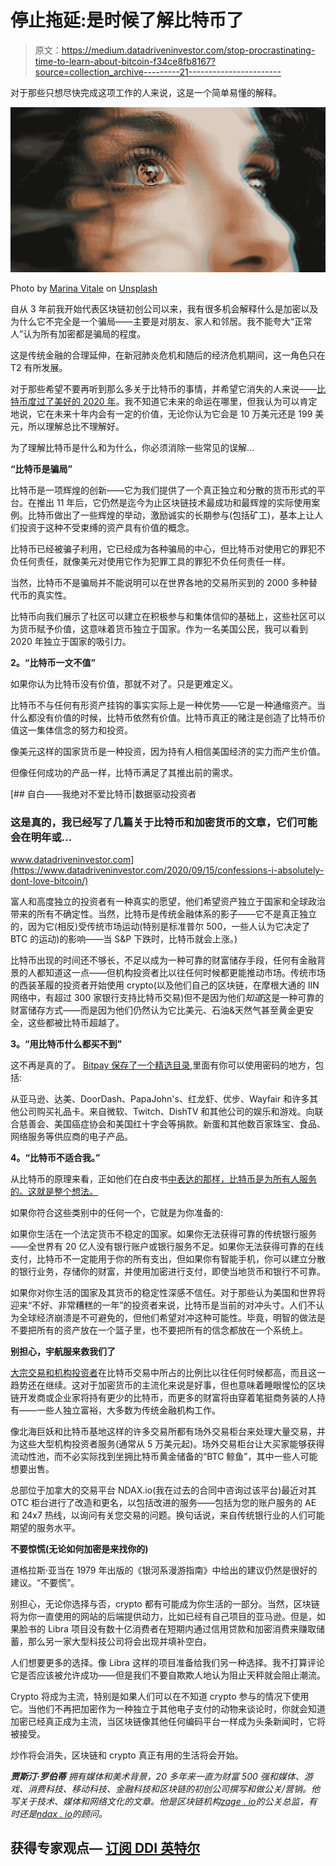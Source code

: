# 停止拖延:是时候了解比特币了

> 原文：<https://medium.datadriveninvestor.com/stop-procrastinating-time-to-learn-about-bitcoin-f34ce8fb8167?source=collection_archive---------21----------------------->

对于那些只想尽快完成这项工作的人来说，这是一个简单易懂的解释。

![](img/9939678b99171361feee6e49ce28bddf.png)

Photo by [Marina Vitale](https://unsplash.com/@marina_mv08?utm_source=unsplash&utm_medium=referral&utm_content=creditCopyText) on [Unsplash](https://unsplash.com/s/photos/person?utm_source=unsplash&utm_medium=referral&utm_content=creditCopyText)

自从 3 年前我开始代表区块链初创公司以来，我有很多机会解释什么是加密以及为什么它不完全是一个骗局——主要是对朋友、家人和邻居。我不能夸大“正常人”认为所有加密都是骗局的程度。

这是传统金融的合理延伸，在新冠肺炎危机和随后的经济危机期间，这一角色只在 T2 有所发展。

对于那些希望不要再听到那么多关于比特币的事情，并希望它消失的人来说——[比特币度过了美好的 2020 年](https://cointelegraph.com/news/bloomberg-bitcoin-has-had-a-tendency-of-adding-zeroes-to-its-price)。我不知道它未来的命运在哪里，但我认为可以肯定地说，它在未来十年内会有一定的价值，无论你认为它会是 10 万美元还是 199 美元，所以理解总比不理解好。

为了理解比特币是什么和为什么，你必须消除一些常见的误解…

**“比特币是骗局”**

比特币是一项辉煌的创新——它为我们提供了一个真正独立和分散的货币形式的平台。在推出 11 年后，它仍然是迄今为止区块链技术最成功和最辉煌的实际使用案例。比特币做出了一些辉煌的举动，激励诚实的长期参与(包括矿工)，基本上让人们投资于这种不受束缚的资产具有价值的概念。

比特币已经被骗子利用，它已经成为各种骗局的中心，但比特币对使用它的罪犯不负任何责任，就像美元对使用它作为犯罪工具的罪犯不负任何责任一样。

当然，比特币不是骗局并不能说明可以在世界各地的交易所买到的 2000 多种替代币的真实性。

比特币向我们展示了社区可以建立在积极参与和集体信仰的基础上，这些社区可以为货币赋予价值，这意味着货币独立于国家。作为一名美国公民，我可以看到 2020 年独立于国家的吸引力。

**2。“比特币一文不值”**

如果你认为比特币没有价值，那就不对了。只是更难定义。

比特币不与任何有形资产挂钩的事实实际上是一种优势——它是一种通缩资产。当什么都没有价值的时候，比特币依然有价值。比特币真正的赌注是创造了比特币价值这一集体信念的努力和投资。

像美元这样的国家货币是一种投资，因为持有人相信美国经济的实力而产生价值。

但像任何成功的产品一样，比特币满足了其推出前的需求。

[](https://www.datadriveninvestor.com/2020/09/15/confessions-i-absolutely-dont-love-bitcoin/) [## 自白——我绝对不爱比特币|数据驱动投资者

### 这是真的，我已经写了几篇关于比特币和加密货币的文章，它们可能会在明年或…

www.datadriveninvestor.com](https://www.datadriveninvestor.com/2020/09/15/confessions-i-absolutely-dont-love-bitcoin/) 

富人和高度独立的投资者有一种真实的愿望，他们希望资产独立于国家和全球政治带来的所有不确定性。当然，比特币是传统金融体系的影子——它不是真正独立的，因为它(相反)受传统市场运动(特别是标准普尔 500，一些人认为它决定了 BTC 的运动)的影响——当 S&P 下跌时，比特币就会上涨。)

比特币出现的时间还不够长，不足以成为一种可靠的财富储存手段，任何有金融背景的人都知道这一点——但机构投资者比以往任何时候都更能推动市场。传统市场的西装革履的投资者开始使用 crypto(以及他们自己的区块链，在摩根大通的 IIN 网络中，有超过 300 家银行支持比特币交易)但不是因为他们*知道*这是一种可靠的财富储存方式——而是因为他们仍然认为它比美元、石油&天然气甚至黄金更安全，这些都被比特币超越了。

**3。“用比特币什么都买不到”**

这不再是真的了。 [Bitpay 保存了一个精选目录](https://bitpay.com/directory/),里面有你可以使用密码的地方，包括:

从亚马逊、达美、DoorDash、PapaJohn's、红龙虾、优步、Wayfair 和许多其他公司购买礼品卡。来自微软、Twitch、DishTV 和其他公司的娱乐和游戏。向联合慈善会、美国癌症协会和美国红十字会等捐款。新蛋和其他数百家珠宝、食品、网络服务等供应商的电子产品。

**4。“比特币不适合我。”**

从比特币的原理来看，正如他们在白皮书[中表达的那样，比特币是为所有人服务的。这就是整个想法。](https://bitcoin.org/bitcoin.pdf)

如果你符合这些类别中的任何一个，它就是为你准备的:

如果你生活在一个法定货币不稳定的国家。如果你无法获得可靠的传统银行服务——全世界有 20 亿人没有银行账户或银行服务不足。如果你无法获得可靠的在线支付，比特币不一定能用于你的所有支出，但如果你有智能手机，你可以建立分散的银行业务，存储你的财富，并使用加密进行支付，即使当地货币和银行不可靠。

如果你对你生活的国家及其货币的稳定性深感不信任。对于那些认为美国和世界将迎来“不好、非常糟糕的一年”的投资者来说，比特币是当前的对冲头寸。人们不认为全球经济崩溃是不可避免的，但他们希望对冲这种可能性。毕竟，明智的做法是不要把所有的资产放在一个篮子里，也不要把所有的信念都放在一个系统上。

**别担心，宇航服来救我们了**

[大宗交易和机构投资者](https://news.bitcoin.com/execs-managing-78b-in-assets-say-institutional-investors-plan-to-allocate-more-cryptocurrencies/)在比特币交易中所占的比例比以往任何时候都高，而且这一趋势还在继续。这对于加密货币的主流化来说是好事，但也意味着睡眼惺忪的区块链开发商或企业家将持有更少的比特币，而更多的财富将由穿着笔挺商务装的人持有——一些人独立富裕，大多数为传统金融机构工作。

像北海巨妖和比特币基地这样的许多交易所都有场外交易柜台来处理大量交易，并为这些大型机构投资者服务(通常从 5 万美元起)。场外交易柜台让大买家能够获得流动性池，而不必实际找到坐拥比特币黄金储备的“BTC 鲸鱼”，其中一些人可能想要出售。

总部位于加拿大的交易平台 NDAX.io(我在过去的合同中咨询过该平台)最近对其 OTC 柜台进行了改造和更名，以包括改进的服务——包括为您的账户服务的 AE 和 24x7 热线，以询问有关您交易的问题。换句话说，来自传统银行业的人们可能期望的服务水平。

**不要惊慌(无论如何加密是来找你的)**

道格拉斯·亚当在 1979 年出版的《银河系漫游指南》中给出的建议仍然是很好的建议。“不要慌”。

别担心，无论你选择与否，crypto 都有可能成为你生活的一部分。当然，区块链将为你一直使用的网站的后端提供动力，比如已经有自己项目的亚马逊。但是，如果脸书的 Libra 项目没有数十亿消费者在短期内通过信用贷款和加密消费来赚取储蓄，那么另一家大型科技公司将会出现并填补空白。

人们想要更多的选择。像 Libra 这样的项目准备给我们另一种选择。我不打算评论它是否应该被允许成功——但是我们不要自欺欺人地认为阻止天秤就会阻止潮流。

Crypto 将成为主流，特别是如果人们可以在不知道 crypto 参与的情况下使用它。当他们不再把加密作为一种独立于其他电子支付的动物来谈论时，你就会知道加密已经真正成为主流，当区块链像其他任何编码平台一样成为头条新闻时，它将被接受。

炒作将会消失，区块链和 crypto 真正有用的生活将会开始。

***贾斯汀·罗伯蒂*** *拥有媒体和美术背景，20 多年来一直为财富 500 强和媒体、游戏、消费科技、移动科技、金融科技和区块链的初创公司撰写和做公关/营销。他写关于技术、媒体和网络文化的文章。他是区块链机构*[*zage . io*](https://zage.io/?ref=hackernoon.com)*的公关总监，有时还是*[*ndax . io*](https://ndax.io/)*的顾问。*

## 获得专家观点— [订阅 DDI 英特尔](https://datadriveninvestor.com/ddi-intel)